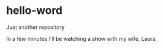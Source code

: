 # hello-word
Just another repository

In a few minutes I'll be watching a show with my wife, Laura.

